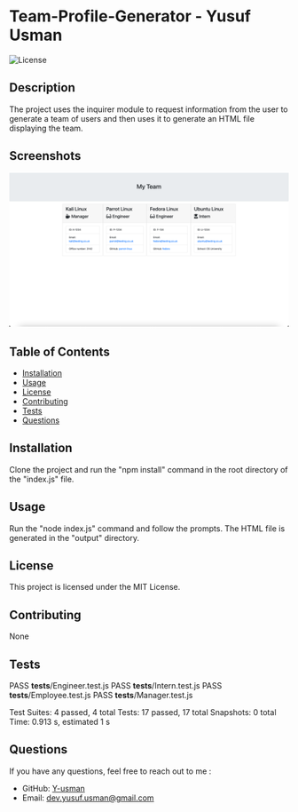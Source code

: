# Team-Profile-Generator - Yusuf Usman

![License](https://img.shields.io/badge/License-MIT-brightgreen)

## Description
The project uses the inquirer module to request information from the user to generate a team of users and then uses it to generate an HTML file displaying the team.

## Screenshots
![SAMPLE README screenshot](/assets/generated-html.png)

## Table of Contents
- [Installation](#installation)
- [Usage](#usage)
- [License](#license)
- [Contributing](#contributing)
- [Tests](#tests)
- [Questions](#questions)

## Installation
Clone the project and run the "npm install" command in the root directory of the "index.js" file.

## Usage
Run the "node index.js" command and follow the prompts. The HTML file is generated in the "output" directory.

## License
This project is licensed under the MIT License.

## Contributing
None

## Tests
 PASS  __tests__/Engineer.test.js
 PASS  __tests__/Intern.test.js
 PASS  __tests__/Employee.test.js
 PASS  __tests__/Manager.test.js

Test Suites: 4 passed, 4 total
Tests:       17 passed, 17 total
Snapshots:   0 total
Time:        0.913 s, estimated 1 s

## Questions
If you have any questions, feel free to reach out to me :
- GitHub: [Y-usman](https://github.com/Y-usman)
- Email: dev.yusuf.usman@gmail.com
